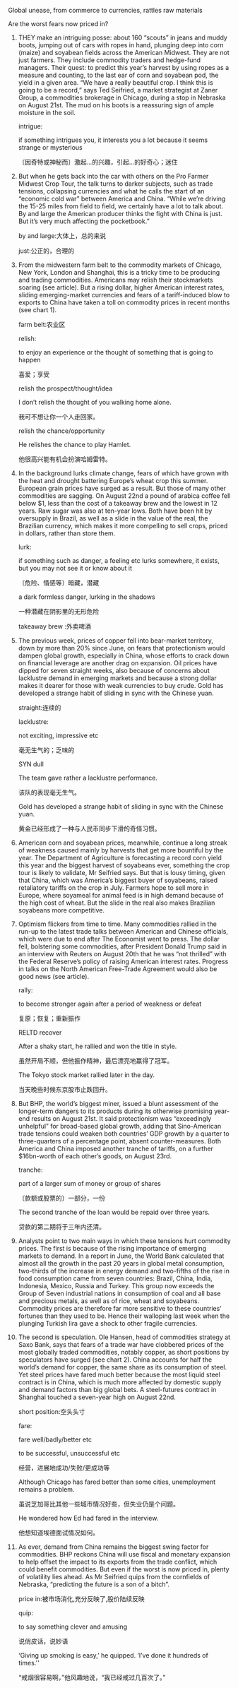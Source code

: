 Global unease, from commerce to currencies, rattles raw materials

Are the worst fears now priced in?

1. THEY make an intriguing posse: about 160 “scouts” in jeans and muddy boots, jumping out of cars with ropes in hand, plunging deep into corn (maize) and soyabean fields across the American Midwest. They are not just farmers. They include commodity traders and hedge-fund managers. Their quest: to predict this year’s harvest by using ropes as a measure and counting, to the last ear of corn and soyabean pod, the yield in a given area. “We have a really beautiful crop. I think this is going to be a record,” says Ted Seifried, a market strategist at Zaner Group, a commodities brokerage in Chicago, during a stop in Nebraska on August 21st. The mud on his boots is a reassuring sign of ample moisture in the soil.

   intrigue:

   if something intrigues you, it interests you a lot because it seems strange or mysterious

   〔因奇特或神秘而〕激起…的兴趣，引起…的好奇心；迷住

2. But when he gets back into the car with others on the Pro Farmer Midwest Crop Tour, the talk turns to darker subjects, such as trade tensions, collapsing currencies and what he calls the start of an “economic cold war” between America and China. “While we’re driving the 15-25 miles from field to field, we certainly have a lot to talk about. By and large the American producer thinks the fight with China is just. But it’s very much affecting the pocketbook.”

   by and large:大体上，总的来说

   just:公正的，合理的

3. From the midwestern farm belt to the commodity markets of Chicago, New York, London and Shanghai, this is a tricky time to be producing and trading commodities. Americans may relish their stockmarkets soaring (see article). But a rising dollar, higher American interest rates, sliding emerging-market currencies and fears of a tariff-induced blow to exports to China have taken a toll on commodity prices in recent months (see chart 1).

   farm belt:农业区

   relish:

   to enjoy an experience or the thought of something that is going to happen

   喜爱；享受

   relish the prospect/thought/idea

   I don’t relish the thought of you walking home alone.

   我可不想让你一个人走回家。

   relish the chance/opportunity

   He relishes the chance to play Hamlet.

   他很高兴能有机会扮演哈姆雷特。

4. In the background lurks climate change, fears of which have grown with the heat and drought battering Europe’s wheat crop this summer. European grain prices have surged as a result. But those of many other commodities are sagging. On August 22nd a pound of arabica coffee fell below $1, less than the cost of a takeaway brew and the lowest in 12 years. Raw sugar was also at ten-year lows. Both have been hit by oversupply in Brazil, as well as a slide in the value of the real, the Brazilian currency, which makes it more compelling to sell crops, priced in dollars, rather than store them.

   lurk:

   if something such as danger, a feeling etc lurks somewhere, it exists, but you may not see it or know about it

   〔危险、情感等〕暗藏，潜藏

   a dark formless danger, lurking in the shadows

   一种潜藏在阴影里的无形危险

   takeaway brew :外卖啤酒

5. The previous week, prices of copper fell into bear-market territory, down by more than 20% since June, on fears that protectionism would dampen global growth, especially in China, whose efforts to crack down on financial leverage are another drag on expansion. Oil prices have dipped for seven straight weeks, also because of concerns about lacklustre demand in emerging markets and because a strong dollar makes it dearer for those with weak currencies to buy crude. Gold has developed a strange habit of sliding in sync with the Chinese yuan.

   straight:连续的

   lacklustre:

   not exciting, impressive etc

   毫无生气的；乏味的

   SYN dull

   The team gave rather a lacklustre performance.

   该队的表现毫无生气。

   Gold has developed a strange habit of sliding in sync with the Chinese yuan.

   黄金已经形成了一种与人民币同步下滑的奇怪习惯。

6. American corn and soyabean prices, meanwhile, continue a long streak of weakness caused mainly by harvests that get more bountiful by the year. The Department of Agriculture is forecasting a record corn yield this year and the biggest harvest of soyabeans ever, something the crop tour is likely to validate, Mr Seifried says. But that is lousy timing, given that China, which was America’s biggest buyer of soyabeans, raised retaliatory tariffs on the crop in July. Farmers hope to sell more in Europe, where soyameal for animal feed is in high demand because of the high cost of wheat. But the slide in the real also makes Brazilian soyabeans more competitive.

7. Optimism flickers from time to time. Many commodities rallied in the run-up to the latest trade talks between American and Chinese officials, which were due to end after The Economist went to press. The dollar fell, bolstering some commodities, after President Donald Trump said in an interview with Reuters on August 20th that he was “not thrilled” with the Federal Reserve’s policy of raising American interest rates. Progress in talks on the North American Free-Trade Agreement would also be good news (see article).

   rally:

   to become stronger again after a period of weakness or defeat

   复原；恢复；重新振作

   RELTD recover 

   After a shaky start, he rallied and won the title in style.

   虽然开局不顺，但他振作精神，最后漂亮地赢得了冠军。

   The Tokyo stock market rallied later in the day.

   当天晚些时候东京股市止跌回升。

8. But BHP, the world’s biggest miner, issued a blunt assessment of the longer-term dangers to its products during its otherwise promising year-end results on August 21st. It said protectionism was “exceedingly unhelpful” for broad-based global growth, adding that Sino-American trade tensions could weaken both countries’ GDP growth by a quarter to three-quarters of a percentage point, absent counter-measures. Both America and China imposed another tranche of tariffs, on a further $16bn-worth of each other’s goods, on August 23rd.

   tranche:

   part of a larger sum of money or group of shares

   〔款额或股票的〕一部分，一份

   The second tranche of the loan would be repaid over three years.

   贷款的第二期将于三年内还清。

9. Analysts point to two main ways in which these tensions hurt commodity prices. The first is because of the rising importance of emerging markets to demand. In a report in June, the World Bank calculated that almost all the growth in the past 20 years in global metal consumption, two-thirds of the increase in energy demand and two-fifths of the rise in food consumption came from seven countries: Brazil, China, India, Indonesia, Mexico, Russia and Turkey. This group now exceeds the Group of Seven industrial nations in consumption of coal and all base and precious metals, as well as of rice, wheat and soyabeans. Commodity prices are therefore far more sensitive to these countries’ fortunes than they used to be. Hence their walloping last week when the plunging Turkish lira gave a shock to other fragile currencies.

10. The second is speculation. Ole Hansen, head of commodities strategy at Saxo Bank, says that fears of a trade war have clobbered prices of the most globally traded commodities, notably copper, as short positions by speculators have surged (see chart 2). China accounts for half the world’s demand for copper, the same share as its consumption of steel. Yet steel prices have fared much better because the most liquid steel contract is in China, which is much more affected by domestic supply and demand factors than big global bets. A steel-futures contract in Shanghai touched a seven-year high on August 22nd.

    short position:空头头寸

    fare:

    fare well/badly/better etc

    to be successful, unsuccessful etc

    经营，进展地成功/失败/更成功等

    Although Chicago has fared better than some cities, unemployment remains a problem.

    虽说芝加哥比其他一些城市情况好些，但失业仍是个问题。

    He wondered how Ed had fared in the interview.

    他想知道埃德面试情况如何。

11. As ever, demand from China remains the biggest swing factor for commodities. BHP reckons China will use fiscal and monetary expansion to help offset the impact to its exports from the trade conflict, which could benefit commodities. But even if the worst is now priced in, plenty of volatility lies ahead. As Mr Seifried quips from the cornfields of Nebraska, “predicting the future is a son of a bitch”.

    price in:被市场消化,充分反映了,股价陆续反映

    quip:

    to say something clever and amusing

    说俏皮话，说妙语

    ‘Giving up smoking is easy,’ he quipped. ‘I’ve done it hundreds of times.''

    “戒烟很容易啊，”他风趣地说，“我已经戒过几百次了。”